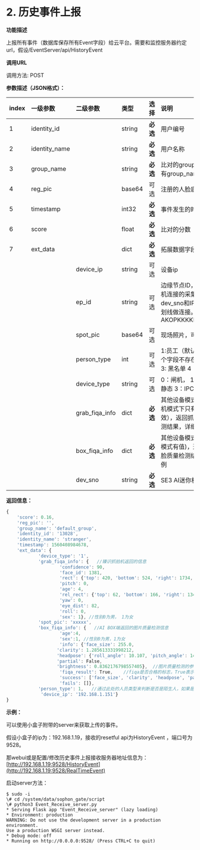 # 2. 历史事件上报

**功能描述**

上报所有事件（数据库保存所有Event字段）给云平台。需要和监控服务器约定url，假设/EventServer/api/HistoryEvent

**调用URL**

调用方法: POST

**参数描述（JSON格式）：**

| **index** | **一级参数** | **二级参数** | 类型 | **选择** | **说明** | 举例 |
| :--- | :--- | :--- | :--- | :--- | :--- | :--- |
| 1 | identity\_id |  | string | **必选** | 用户编号 | "13435454" |
| 2 | identity\_name |  | string | **必选** | 用户名称 | "Tom" |
| 3 | group\_name |  | string | **必选** | 比对的group name，如果没有group\_name返回group\_id | "default\_group" |
| 4 | reg\_pic |  | base64 | 可选 | 注册的人脸底库，可配置去除 |  |
| 5 | timestamp |  | int32 | **必选** | 事件发生的时间戳 | 1565771454932 |
| 6 | score |  | float | **必选** | 比对的分数 | 0.23 |
| 7 | ext\_data |  | dict | **必选** | 拓展数据字段，可迭代添加 |  |
|  |  | device\_ip | string | 可选 | 设备ip | "192.168.1.101" |
|  |  | ep\_id | string | 可选 | 边缘节点ID，是指SE3 AI迷你机连接的采集设备的ID。 ID：dev\_sno和IP的组合，用双下划线做连接。举例：AKOPKKKKK\_\_192.168.1.25 | "3714be15-09b3-41ec-b9ce-62b668e5fa32\_\_192.168.1.101" |
|  |  | spot\_pic | base64 | 可选 | 现场照片，可配置是否为大图 |  |
|  |  | person\_type | int | 可选 | 1:员工（默认为员工，包括这个字段不存在的情况） 2: 访客 3: 黑名单 4：陌生人 5：VIP | 1 |
|  |  | device\_type | string | 可选 | 0：闸机， 1：抓拍机  2：IPC 静态  3：IPC 动态  4：门禁 | 0 |
|  |  | grab\_fiqa\_info | dict | **必选** | 其他设备模式内容为空（抓拍机模式下只有臻识抓拍机有效），返回抓拍机得人脸质量检测结果，详细请看示例 | {} |
|  |  | box\_fiqa\_info | dict | **必选** | 其他设备模式内容为空\(抓拍机模式有值\)，返回AI BOX得人脸质量检测结果，详细请看示例 | {} |
|  |  | dev\_sno | string | **必选** | SE3 AI迷你机唯一标识授权码 |  |

**返回信息：**

```javascript
{
    'score': 0.16, 
    'reg_pic': '', 
    'group_name': 'default_group', 
    'identity_id': '13028', 
    'identity_name': 'stranger', 
    'timestamp': 1560408984678, 
    'ext_data': {
            'device_type': '1', 
            'grab_fiqa_info': {   //臻识抓拍机返回的信息
                    'confidence': 90, 
                    'face_id': 1381, 
                    'rect': {'top': 420, 'bottom': 524, 'right': 1734, 'left': 1652}, 
                    'pitch': 0, 
                    'age': 4, 
                    'rel_rect': {'top': 62, 'bottom': 166, 'right': 134, 'left': 52}, 
                    'yaw': 0, 
                    'eye_dist': 82, 
                    'roll': 0, 
                    'sex': 1}, //性别0为男， 1为女
            'spot_pic': 'xxxxx', 
            'box_fiqa_info': {   //AI BOX端返回的图片质量检测信息
                    'age':4,
                    'sex':1, //性别0为男，1为女
                    'info': {'face_size': 255.0, 
                   'clarity': 1.285613331998212, 
                   'headpose': {'roll_angle': 10.107, 'pitch_angle': 14.413, 'yaw_angle': 7.326},
                   'partial': False, 
                   'brightness': 0.8362176798557405},  //图片质量检测的参数
                    'fiqa_result': True,    //fiqa是否合格的标志，True表示图片质量比较好
                    'success': ['face_size', 'clarity', 'headpose', 'partial', 'brightness'], 
                    'fails': []}, 
            'person_type': 1,   //通过此处的人员类型来判断是否是陌生人，如果是person_type为4， 则是陌生人，且fiqa_result为False，则说明陌生人的图片质量不是很好，不能进行再次下发注册
             'device_ip': '192.168.1.151'}
}
```

**示例：**

可以使用小盒子附带的server来获取上传的事件。

假设小盒子的ip为：192.168.1.19，接收的resetful api为HistoryEvent ，端口号为9528。

那webui或是配置/修改历史事件上报接收服务器地址信息为：[http://192.168.1.19:9528/HistoryEvent](http://192.168.1.19:9528/RealTimeEvent)

启动server方法：

```text
$ sudo -i
\# cd /system/data/sophon_gate/script
\# python3 Event_Receive_server.py
* Serving Flask app "Event_Receive_server" (lazy loading)
* Environment: production
WARNING: Do not use the development server in a production environment.
Use a production WSGI server instead.
* Debug mode: off
* Running on http://0.0.0.0:9528/ (Press CTRL+C to quit)
```

